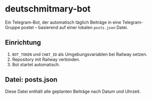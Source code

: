 
# deutschmitmary-bot

Ein Telegram-Bot, der automatisch täglich Beiträge in eine Telegram-Gruppe postet – basierend auf einer lokalen `posts.json` Datei.

## Einrichtung

1. `BOT_TOKEN` und `CHAT_ID` als Umgebungsvariablen bei Railway setzen.
2. Repository mit Railway verbinden.
3. Bot startet automatisch.

## Datei: posts.json

Diese Datei enthält alle geplanten Beiträge nach Datum und Uhrzeit.
